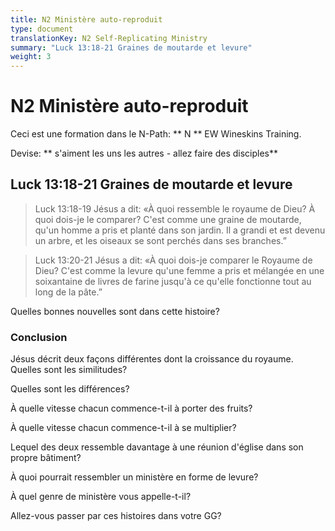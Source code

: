```yaml
---
title: N2 Ministère auto-reproduit
type: document
translationKey: N2 Self-Replicating Ministry
summary: "Luck 13:18-21 Graines de moutarde et levure"
weight: 3
---
```

# N2 Ministère auto-reproduit

Ceci est une formation dans le N-Path: ** N ** EW Wineskins Training.

Devise: ** s'aiment les uns les autres - allez faire des disciples**

## Luck 13:18-21 Graines de moutarde et levure

>   Luck 13:18-19 Jésus a dit: «À quoi ressemble le royaume de Dieu? À quoi dois-je le comparer? C'est comme une graine de moutarde, qu'un homme a pris et planté dans son jardin. Il a grandi et est devenu un arbre, et les oiseaux se sont perchés dans ses branches.”

>   Luck 13:20-21 Jésus a dit: «À quoi dois-je comparer le Royaume de Dieu? C'est comme la levure qu'une femme a pris et mélangée en une soixantaine de livres de farine jusqu'à ce qu'elle fonctionne tout au long de la pâte.”

Quelles bonnes nouvelles sont dans cette histoire?

### Conclusion

Jésus décrit deux façons différentes dont la croissance du royaume. Quelles sont les similitudes?

Quelles sont les différences?

À quelle vitesse chacun commence-t-il à porter des fruits?

À quelle vitesse chacun commence-t-il à se multiplier?

Lequel des deux ressemble davantage à une réunion d'église dans son propre bâtiment?

À quoi pourrait ressembler un ministère en forme de levure?

À quel genre de ministère vous appelle-t-il?

Allez-vous passer par ces histoires dans votre GG?

